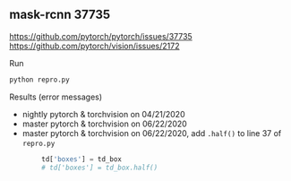 ## mask-rcnn 37735

https://github.com/pytorch/pytorch/issues/37735  
https://github.com/pytorch/vision/issues/2172

Run
```sh
python repro.py
```

Results (error messages)

- nightly pytorch & torchvision on 04/21/2020
- master pytorch & torchvision on 06/22/2020
- master pytorch & torchvision on 06/22/2020, add `.half()` to line 37 of `repro.py` 
```python
        td['boxes'] = td_box
        # td['boxes'] = td_box.half()
```